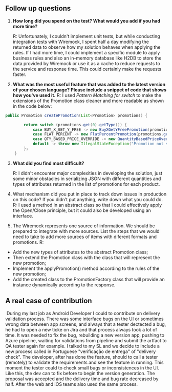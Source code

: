 ## Follow up questions 

1. **How long did you spend on the test? What would you add if you had more time?** 

    R: Unfortunately, I couldn't implement unit tests, but while conducting integration tests with Wiremock, I spent half a day modifying the returned data to observe how my solution behaves when applying the rules. If I had more time, I could implement a specific module to apply business rules and also an in-memory database like H2DB to store the data provided by Wiremock or use it as a cache to reduce requests to the service and response time. This could certainly make the requests faster.

2. **What was the most useful feature that was added to the latest version of your chosen language? Please include a snippet of code that shows how you've used it.** 
    R: I used _Pattern Matching for switch_ to make the extensions of the Promotion class cleaner and more readable as shown in the code below:


  ```java
  public Promotion createPromotion(List<Promotion> promotions) {
  
          return switch (promotions.get(0).getType()) {
              case BUY_X_GET_Y_FREE -> new BuyXGetYFreePromotion(promotions.get(0));
              case FLAT_PERCENT -> new FlatPercentPromotion(promotions.get(0));
              case QTY_BASED_PRICE_OVERRIDE -> new QuantityBasedPriceOverridePromotion(promotions.get(0));
              default -> throw new IllegalStateException("Promotion not supported: " + promotions.get(0).getType());
          };
      }
  ```

  

3. **What did you find most difficult?** 

    R: I didn't encounter major complexities in developing the solution, just some minor obstacles in serializing JSON with different quantities and types of attributes returned in the list of promotions for each product.

4. What mechanism did you put in place to track down issues in production on this code? If you didn’t put anything, write down what you could do. 
    R: I used a method in an abstract class so that I could effectively apply the Open/Close principle, but it could also be developed using an interface.

5. The Wiremock represents one source of information. We should be prepared to integrate with more sources. List the steps that we would need to take to add more sources of items with diferent formats and promotions.
    R:
- Add the new types of attributes to the abstract Promotion class;
- Then extend the Promotion class with the class that will represent the new promotion;
- Implement the applyPromotion() method according to the rules of the new promotion;
- Add the created class to the PromotionFactory class that will provide an instance dynamically according to the response.


## A real case of contribution

​	During my last job as Android Developer I could to contribute on delivery validation process. There was some interface bugs on the UI or sometimes wrong data between app screens, and always that a tester dectected a bug, he had to open a new ticke on Jira and that process always took a lot of time. It was needed to fix the bug,  rebuilding a new version app, pushing to Azure pipeline, waiting for validations from pipeline and submit the artfact to QA tester again for example. I talked to my SL and we decide to include a new process called in Portuguese "verificação de entrega" of "delivery check". The developer, after has done the feature, should to call a tester (remotely) to validate the requirements and see the feature in running. This moment the tester could to check small bugs or inconsistences in the UI. Like this, the dev can to fix before to begin the version generation. The proposal was accepted and the delivery time and bug rate decreased by half. After the web and iOS teams also used the same process.
